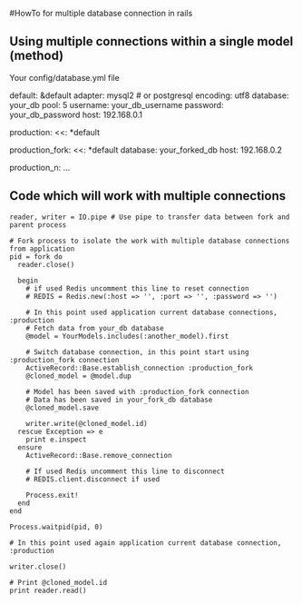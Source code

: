 #HowTo for multiple database connection in rails

## Using multiple connections within a single model (method)

Your config/database.yml file

  default: &default
    adapter: mysql2 # or postgresql
    encoding: utf8
    database: your_db
    pool: 5
    username: your_db_username
    password: your_db_password
    host: 192.168.0.1
  
  production:
    <<: *default
    
  production_fork:
    <<: *default
    database: your_forked_db
    host: 192.168.0.2
    
  production_n:
    ...
    
## Code which will work with multiple connections

    reader, writer = IO.pipe # Use pipe to transfer data between fork and parent process

    # Fork process to isolate the work with multiple database connections from application
    pid = fork do
      reader.close()
      
      begin
        # if used Redis uncomment this line to reset connection
        # REDIS = Redis.new(:host => '', :port => '', :password => '')
        
        # In this point used application current database connections, :production
        # Fetch data from your_db database
        @model = YourModels.includes(:another_model).first

        # Switch database connection, in this point start using :production_fork connection
        ActiveRecord::Base.establish_connection :production_fork 
        @cloned_model = @model.dup
        
        # Model has been saved with :production_fork connection
        # Data has been saved in your_fork_db database
        @cloned_model.save
        
        writer.write(@cloned_model.id)
      rescue Exception => e
        print e.inspect
      ensure
        ActiveRecord::Base.remove_connection
        
        # If used Redis uncomment this line to disconnect
        # REDIS.client.disconnect if used
        
        Process.exit!
      end
    end
    
    Process.waitpid(pid, 0)
    
    # In this point used again application current database connection, :production
    
    writer.close()
    
    # Print @cloned_model.id
    print reader.read()






